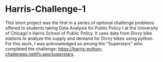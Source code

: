 # Harris-Challenge-1

This short project was the first in a series of optional challenge problems offered to students taking Data Analysis for Public Policy I 
at the University of Chicago's Harris School of Public Policy. It uses data from Divvy bike stations to analyze the supply and demand 
for Divvy bikes using python. For this work, I was acknowledged as among the "Superstars" who completed the challenge: 
https://harris-python-challenges.netlify.app/superstars. 
